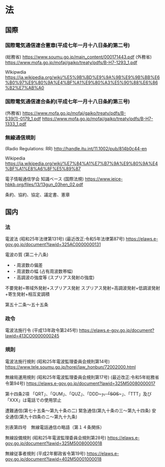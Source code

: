 # 法

## 国際

### 国際電気通信連合憲章(平成七年一月十八日条約第二号)
(総務省)
https://www.soumu.go.jp/main_content/000171443.pdf 
(外務省)
https://www.mofa.go.jp/mofaj/gaiko/treaty/pdfs/B-H7-1293_1.pdf

WIkipwdia
https://ja.wikipedia.org/wiki/%E5%9B%BD%E9%9A%9B%E9%9B%BB%E6%B0%97%E9%80%9A%E4%BF%A1%E9%80%A3%E5%90%88%E6%86%B2%E7%AB%A0

### 国際電気通信連合条約(平成七年一月十八日条約第三号)
(外務省)
https://www.mofa.go.jp/mofaj/gaiko/treaty/pdfs/B-S39(1)-0179_1.pdf
https://www.mofa.go.jp/mofaj/gaiko/treaty/pdfs/B-H7-1333_1.pdf

### 無線通信規則
(Radio Regulations: RR)
http://handle.itu.int/11.1002/pub/814b0c44-en

Wikipedia
https://ja.wikipedia.org/wiki/%E7%84%A1%E7%B7%9A%E9%80%9A%E4%BF%A1%E8%A6%8F%E5%89%87

電子情報通信学会 知識ベース (国際法規)
https://www.ieice-hbkb.org/files/13/13gun_03hen_02.pdf


条約、協約、協定、議定書、憲章




## 国内
### 法
電波法
(昭和25年法律第131号)
(最近改正:令和5年法律第87号)
https://elaws.e-gov.go.jp/document?lawid=325AC0000000131

電波の質 (第二十八条)
- ・周波数の偏差
- ・周波数の幅 (占有周波数帯幅)
- ・高調波の強度等 (スプリアス発射の強度)

不要発射=帯域外発射+スプリアス発射
スプリアス発射=高調波発射+低調波発射+寄生発射+相互変調積

第五十二条〜五十五条


### 政令
電波法施行令
(平成13年政令第245号)
https://elaws.e-gov.go.jp/document?lawid=413CO0000000245

### 規則
電波法施行規則
(昭和25年電波監理委員会規則第14号)
https://www.tele.soumu.go.jp/horei/law_honbun/72002000.html

無線局運用規則
(昭和25年電波監理委員会規則第17号)
(最近改正:令和5年総務省令第94号)
https://elaws.e-gov.go.jp/document?lawid=325M50080000017

第十四条2項
「QRT」、「QUM」、「QUZ」、「DDD~~~」、「SOS~~~」、「TTT」及び「XXX」は電話での使用禁止


遭難通信(第七十五条〜第九十条の二) 
緊急通信(第九十条の三〜第九十四条) 
安全通信(第九十四条のニ〜第九十九条) 


別表第四号　無線電話通信の略語（第１４条関係）

無線設備規則
(昭和25年電波監理委員会規則第28号)
https://elaws.e-gov.go.jp/document?lawid=325M50080000018


無線従事者規則
(平成2年郵政省令第19号)
https://elaws.e-gov.go.jp/document?lawid=402M50001000018


